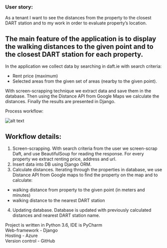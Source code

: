 ### User story:
As a tenant I want to see the distances from the property to the closest DART station and to my work in order to evaluate property’s location.

## The main feature of  the application is to display the walking distances to the given point and to the closest DART station for each property.

In the application we collect data by searching in daft.ie with search criteria:
- Rent price (maximum)
- Selected areas from the given set of areas (nearby to the given point).

With screen-scrapping technique we extract data and save them in the database. Then using the Distance API from Google Maps we calculate the distances. Finally the results are presented in Django.

Process workflow:

![alt text](https://user-images.githubusercontent.com/26461970/26887329-a81a5a78-4b9f-11e7-8822-ccdea9a62948.jpg)



## Workflow details:
1. Screen-scrapping. With search criteria from the user we screen-scrap Daft, and use BeautifulSoup for reading the response. For every property we extract renting price, address and url.
2. Insert data into DB using Django ORM.
3. Calculate distances. Iterating through the properties in database, we use Distance API from Google maps to find the property on the map and to calculate:
+ walking distance from property to the given point (in meters and minutes)
+ walking distance to the nearest DART station
4. Updating database. Database is updated with previously calculated distances and nearest DART station name.

Project is written in Python 3.6, IDE is PyCharm\
Web-framework - Django\
Hosting - Azure\
Version control - GitHub

